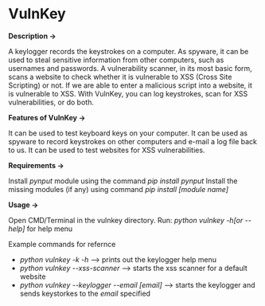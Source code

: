 # VulnKey

**Description →**

A keylogger records the keystrokes on a computer. As spyware, it can be used to steal sensitive information from other computers, such as usernames and passwords.
A vulnerability scanner, in its most basic form, scans a website to check whether it is vulnerable to XSS (Cross Site Scripting) or not. If we are able to enter a malicious script into a website, it is vulnerable to XSS.
With VulnKey, you can log keystrokes, scan for XSS vulnerabilities, or do both.


**Features of VulnKey →**

It can be used to test keyboard keys on your computer.
It can be used as spyware to record keystrokes on other computers and e-mail a log file back to us.
It can be used to test websites for XSS vulnerabilities.

**Requirements →**

Install *pynput* module using the command *pip install pynput*
Install the missing modules (if any) using command *pip install [module name]*

**Usage →**

Open CMD/Terminal in the vulnkey directory.
Run: *python vulnkey -h[or --help]* for help menu

Example commands for refernce
- *python vulnkey -k -h* --> prints out the keylogger help menu
- *python vulnkey --xss-scanner* --> starts the xss scanner for a default website
- *python vulnkey --keylogger --email [email]* --> starts the keylogger and sends keystorkes to the *email* specified





